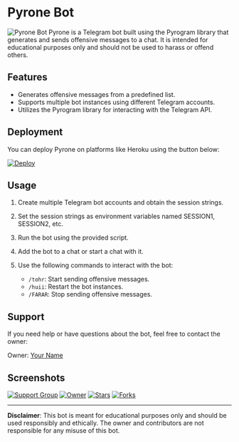 # Pyrone Bot
![Pyrone Bot](https://graph.org/file/b0825ba6490d2aa6a6afd.jpg)
Pyrone is a Telegram bot built using the Pyrogram library that generates and sends offensive messages to a chat. It is intended for educational purposes only and should not be used to harass or offend others.

## Features

- Generates offensive messages from a predefined list.
- Supports multiple bot instances using different Telegram accounts.
- Utilizes the Pyrogram library for interacting with the Telegram API.

## Deployment

You can deploy Pyrone on platforms like Heroku using the button below:

[![Deploy](https://www.herokucdn.com/deploy/button.svg)](https://dashboard.heroku.com/new?template=https://github.com/PRADHAN474/OXYPYRON)

## Usage

1. Create multiple Telegram bot accounts and obtain the session strings.
2. Set the session strings as environment variables named SESSION1, SESSION2, etc.
3. Run the bot using the provided script.
4. Add the bot to a chat or start a chat with it.
5. Use the following commands to interact with the bot:

   - `/tohr`: Start sending offensive messages.
   - `/huii`: Restart the bot instances.
   - `/FARAR`: Stop sending offensive messages.

## Support

If you need help or have questions about the bot, feel free to contact the owner:

Owner: [Your Name](https://t.me/PRADHAN474)

## Screenshots


[![Support Group](https://img.shields.io/badge/Support-Group-blue)](https://t.me/BWANDARLOK)
[![Owner](https://img.shields.io/badge/Owner-OXYGEN)](https://t.me/PRADHAN474)
[![Stars](https://img.shields.io/github/stars/YourUsername/YourRepository)](https://github.com/PRADHAN474/OXYPYRON)
[![Forks](https://img.shields.io/github/forks/PRADHAN474/OXYPYRON)](https://github.com/PRADHAN474/OXYPYRON)

---

**Disclaimer**: This bot is meant for educational purposes only and should be used responsibly and ethically. The owner and contributors are not responsible for any misuse of this bot.
